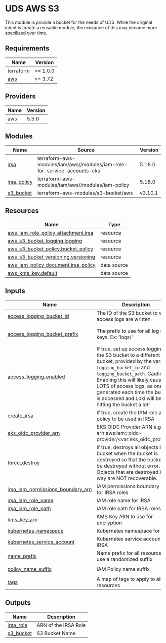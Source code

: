 # UDS AWS S3

This module is provide a bucket for the needs of UDS. While the original intent is create a reusable module, the existance of this may become more specilized over time.



<!-- BEGIN_TF_DOCS -->
## Requirements

| Name | Version |
|------|---------|
| <a name="requirement_terraform"></a> [terraform](#requirement\_terraform) | >= 1.0.0 |
| <a name="requirement_aws"></a> [aws](#requirement\_aws) | >= 3.72 |

## Providers

| Name | Version |
|------|---------|
| <a name="provider_aws"></a> [aws](#provider\_aws) | 5.5.0 |

## Modules

| Name | Source | Version |
|------|--------|---------|
| <a name="module_irsa"></a> [irsa](#module\_irsa) | terraform-aws-modules/iam/aws//modules/iam-role-for-service-accounts-eks | 5.18.0 |
| <a name="module_irsa_policy"></a> [irsa\_policy](#module\_irsa\_policy) | terraform-aws-modules/iam/aws//modules/iam-policy | 5.18.0 |
| <a name="module_s3_bucket"></a> [s3\_bucket](#module\_s3\_bucket) | terraform-aws-modules/s3-bucket/aws | v3.10.1 |

## Resources

| Name | Type |
|------|------|
| [aws_iam_role_policy_attachment.irsa](https://registry.terraform.io/providers/hashicorp/aws/latest/docs/resources/iam_role_policy_attachment) | resource |
| [aws_s3_bucket_logging.logging](https://registry.terraform.io/providers/hashicorp/aws/latest/docs/resources/s3_bucket_logging) | resource |
| [aws_s3_bucket_policy.bucket_policy](https://registry.terraform.io/providers/hashicorp/aws/latest/docs/resources/s3_bucket_policy) | resource |
| [aws_s3_bucket_versioning.versioning](https://registry.terraform.io/providers/hashicorp/aws/latest/docs/resources/s3_bucket_versioning) | resource |
| [aws_iam_policy_document.irsa_policy](https://registry.terraform.io/providers/hashicorp/aws/latest/docs/data-sources/iam_policy_document) | data source |
| [aws_kms_key.default](https://registry.terraform.io/providers/hashicorp/aws/latest/docs/data-sources/kms_key) | data source |

## Inputs

| Name | Description | Type | Default | Required |
|------|-------------|------|---------|:--------:|
| <a name="input_access_logging_bucket_id"></a> [access\_logging\_bucket\_id](#input\_access\_logging\_bucket\_id) | The ID of the S3 bucket to which access logs are written | `string` | `null` | no |
| <a name="input_access_logging_bucket_prefix"></a> [access\_logging\_bucket\_prefix](#input\_access\_logging\_bucket\_prefix) | The prefix to use for all log object keys. Ex: 'logs/' | `string` | `"s3-irsa-bucket-access-logs/"` | no |
| <a name="input_access_logging_enabled"></a> [access\_logging\_enabled](#input\_access\_logging\_enabled) | If true, set up access logging of the S3 bucket to a different S3 bucket, provided by the variables `logging_bucket_id` and `logging_bucket_path`. Caution: Enabling this will likely cause LOTS of access logs, as one is generated each time the bucket is accessed and Loki will be hitting the bucket a lot! | `bool` | `false` | no |
| <a name="input_create_irsa"></a> [create\_irsa](#input\_create\_irsa) | If true, create the IAM role and policy to be used in IRSA | `bool` | `true` | no |
| <a name="input_eks_oidc_provider_arn"></a> [eks\_oidc\_provider\_arn](#input\_eks\_oidc\_provider\_arn) | EKS OIDC Provider ARN e.g., arn:aws:iam::<ACCOUNT-ID>:oidc-provider/<var.eks\_oidc\_provider> | `string` | n/a | yes |
| <a name="input_force_destroy"></a> [force\_destroy](#input\_force\_destroy) | If true, destroys all objects in the bucket when the bucket is destroyed so that the bucket can be destroyed without error. Objects that are destroyed in this way are NOT recoverable. | `bool` | `false` | no |
| <a name="input_irsa_iam_permissions_boundary_arn"></a> [irsa\_iam\_permissions\_boundary\_arn](#input\_irsa\_iam\_permissions\_boundary\_arn) | IAM permissions boundary ARN for IRSA roles | `string` | `""` | no |
| <a name="input_irsa_iam_role_name"></a> [irsa\_iam\_role\_name](#input\_irsa\_iam\_role\_name) | IAM role name for IRSA | `string` | `""` | no |
| <a name="input_irsa_iam_role_path"></a> [irsa\_iam\_role\_path](#input\_irsa\_iam\_role\_path) | IAM role path for IRSA roles | `string` | `"/"` | no |
| <a name="input_kms_key_arn"></a> [kms\_key\_arn](#input\_kms\_key\_arn) | KMS Key ARN to use for encryption | `string` | n/a | yes |
| <a name="input_kubernetes_namespace"></a> [kubernetes\_namespace](#input\_kubernetes\_namespace) | Kubernetes namespace for IRSA | `string` | `"default"` | no |
| <a name="input_kubernetes_service_account"></a> [kubernetes\_service\_account](#input\_kubernetes\_service\_account) | Kubernetes service account for IRSA | `string` | `"default"` | no |
| <a name="input_name_prefix"></a> [name\_prefix](#input\_name\_prefix) | Name prefix for all resources that use a randomized suffix | `string` | n/a | yes |
| <a name="input_policy_name_suffix"></a> [policy\_name\_suffix](#input\_policy\_name\_suffix) | IAM Policy name suffix | `string` | `"irsa-policy"` | no |
| <a name="input_tags"></a> [tags](#input\_tags) | A map of tags to apply to all resources | `map(string)` | `{}` | no |

## Outputs

| Name | Description |
|------|-------------|
| <a name="output_irsa_role"></a> [irsa\_role](#output\_irsa\_role) | ARN of the IRSA Role |
| <a name="output_s3_bucket"></a> [s3\_bucket](#output\_s3\_bucket) | S3 Bucket Name |